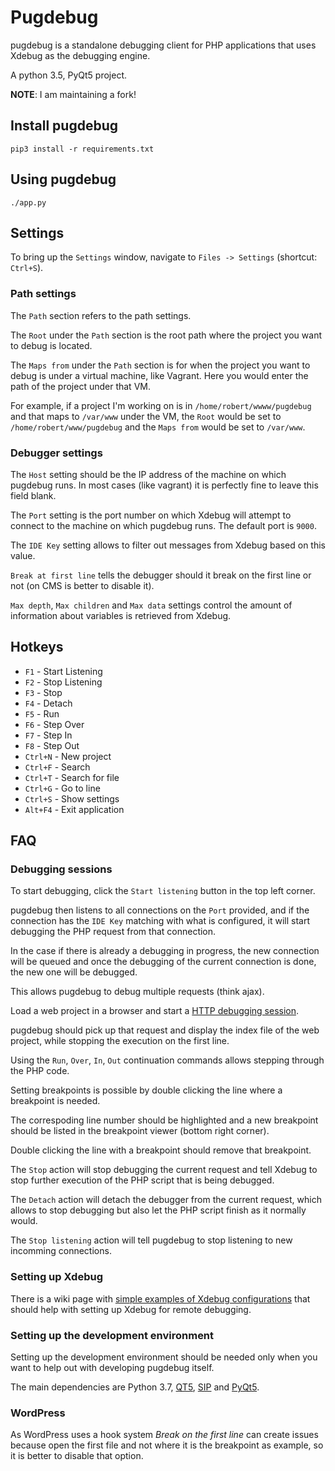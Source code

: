 # Pugdebug

pugdebug is a standalone debugging client for PHP applications that uses Xdebug as the debugging engine.

A python 3.5, PyQt5 project.

**NOTE**: I am maintaining a fork!

## Install pugdebug

`pip3 install -r requirements.txt`

## Using pugdebug

`./app.py`

## Settings

To bring up the `Settings` window, navigate to `Files -> Settings` (shortcut: `Ctrl+S`).

### Path settings

The `Path` section refers to the path settings.

The `Root` under the `Path` section is the root path where the project you want to debug is located.

The `Maps from` under the `Path` section is for when the project you want to debug is under a virtual machine, like Vagrant. Here you would enter the path of the project under that VM.

For example, if a project I'm working on is in `/home/robert/wwww/pugdebug` and that maps to `/var/www` under the VM, the `Root` would be set to `/home/robert/www/pugdebug` and the `Maps from` would be set to `/var/www`.

### Debugger settings

The `Host` setting should be the IP address of the machine on which pugdebug runs. In most cases (like vagrant) it is perfectly fine to leave this field blank.

The `Port` setting is the port number on which Xdebug will attempt to connect to the machine on which pugdebug runs. The default port is `9000`.

The `IDE Key` setting allows to filter out messages from Xdebug based on this value.

`Break at first line` tells the debugger should it break on the first line or not (on CMS is better to disable it).

`Max depth`, `Max children` and `Max data` settings control the amount of information about variables is retrieved from Xdebug.

## Hotkeys

* `F1` - Start Listening
* `F2` - Stop Listening
* `F3` - Stop
* `F4` - Detach
* `F5` - Run
* `F6` - Step Over
* `F7` - Step In
* `F8` - Step Out
* `Ctrl+N` - New project
* `Ctrl+F` - Search
* `Ctrl+T` - Search for file
* `Ctrl+G` - Go to line
* `Ctrl+S` - Show settings
* `Alt+F4` - Exit application

## FAQ

### Debugging sessions

To start debugging, click the `Start listening` button in the top left corner.

pugdebug then listens to all connections on the `Port` provided, and if the connection has the `IDE Key` matching with what is configured, it will start debugging the PHP request from that connection.

In the case if there is already a debugging in progress, the new connection will be queued and once the debugging of the current connection is done, the new one will be debugged.

This allows pugdebug to debug multiple requests (think ajax).

Load a web project in a browser and start a [HTTP debugging session](http://xdebug.org/docs/remote#browser_session).

pugdebug should pick up that request and display the index file of the web project, while stopping the execution on the first line.

Using the `Run`, `Over`, `In`, `Out` continuation commands allows stepping through the PHP code.

Setting breakpoints is possible by double clicking the line where a breakpoint is needed.

The correspoding line number should be highlighted and a new breakpoint should be listed in the breakpoint viewer (bottom right corner).

Double clicking the line with a breakpoint should remove that breakpoint.

The `Stop` action will stop debugging the current request and tell Xdebug to stop further execution of the PHP script that is being debugged.

The `Detach` action will detach the debugger from the current request, which allows to stop debugging but also let the PHP script finish as it normally would.

The `Stop listening` action will tell pugdebug to stop listening to new incomming connections.

### Setting up Xdebug

There is a wiki page with [simple examples of Xdebug configurations](https://github.com/robertbasic/pugdebug/wiki/Setting-up-Xdebug) that should help with setting up Xdebug for remote debugging.

### Setting up the development environment

Setting up the development environment should be needed only when you want to help out with developing pugdebug itself. 

The main dependencies are Python 3.7, [QT5](http://doc.qt.io/qt-5/gettingstarted.html), [SIP](http://www.riverbankcomputing.com/software/sip/download) and [PyQt5](http://www.riverbankcomputing.com/software/pyqt/download5).

### WordPress

As WordPress uses a hook system *Break on the first line* can create issues because open the first file and not where it is the breakpoint as example, so it is better to disable that option.